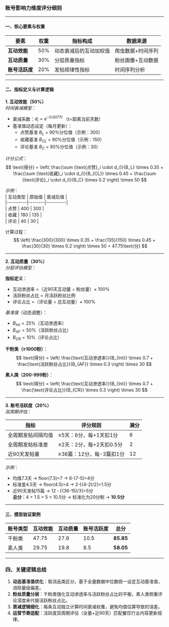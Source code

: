 ### 账号影响力维度评分细则

---

#### **一、核心要素与权重**  
| 要素          | 权重 | 指标构成 | 数据来源 |  
|---------------|------|----------|----------|  
| **互动效能**  | 50%  | 动态衰减后的互动加权值 | 爬虫数据+时间序列 |  
| **互动质量**  | 30%  | 分层质量指标 | 粉丝画像+互动数据 |  
| **账号活跃度**    | 20%  | 发帖规律性指标 | 时间序列分析 |  

---

#### **二、指标定义与计算逻辑**  

**1. 互动效能（50%）**  
*时间衰减模型*：  
- 衰减系数：$d_i = e^{-0.0077t}$ （t=距离当前天数）  
- 基准值动态设定（每月更新）：  
  - 点赞基准 $B_L$ = 90%分位值（示例：300）  
  - 收藏基准 $B_{CL}$ = 90%分位值（示例：150）  
  - 评论基准 $B_C$ = 90%分位值（示例：30）  

*计分公式*：  
$$
\text{得分} = \left( \frac{\sum (\text{点赞}_i \cdot d_i)}{B_L} \times 0.35 + \frac{\sum (\text{收藏}_i \cdot d_i)}{B_{CL}} \times 0.45 + \frac{\sum (\text{评论}_i \cdot d_i)}{B_C} \times 0.2 \right) \times 50
$$

*示例*：  
| 互动类型 | 原始值 | 衰减后值 |  
|----------|--------|----------|  
| 点赞     | 400    | 300      |  
| 收藏     | 180    | 135      |  
| 评论     | 40     | 30       |  

计算过程：  
$$
\left( \frac{300}{300} \times 0.35 + \frac{135}{150} \times 0.45 + \frac{30}{30} \times 0.2 \right) \times 50 = 47.75\text{分}
$$

---

**2. 互动质量（30%）**  
*分层评估模型*：  

**指标定义**：  
- 互动渗透率 =（近90天互动量 ÷ 粉丝量）× 100%  
- 活跃粉丝占比 = 月活跃粉丝比例  
- 评论占比 =（评论量 ÷ 总互动量）× 100%  

*基准值*（动态调整）：  
- $B_{Int}=25\%$（互动渗透率）  
- $B_{AF}=50\%$（活跃粉丝占比）  
- $B_{CR}=10\%$（评论占比）  

**千粉类（≥1000粉）**：  
$$
\text{得分} = \left( \frac{\text{互动渗透率}}{B_{Int}} \times 0.7 + \frac{\text{活跃粉丝占比}}{B_{AF}} \times 0.3 \right) \times 30
$$

**素人类（200-999粉）**：  
$$
\text{得分} = \left( \frac{\text{互动渗透率}}{B_{Int}} \times 0.7 + \frac{\text{评论占比}}{B_{CR}} \times 0.3 \right) \times 30
$$

---

**3. 账号活跃度（20%）**  
*双周期评估*：  

| 指标               | 评分规则                    | 满分 |  
|--------------------|-----------------------------|------|  
| 全周期发帖间隔均值 | ≤5天：6分，每+1天扣1分      | 6    |  
| 全周期发帖标准差   | ≤2天：2分，每+2天扣0.5分    | 2    |  
| 近90天发帖量       | ≥36篇：12分，每-3篇扣1分    | 12   |  

*示例*：  
- 均值7.3天 → floor(7.3)=7 → 6-(7-5)=4分  
- 标准差4.5天 → floor(4.5)=4 → 2-⌈(4-2)/2⌉=1.5分  
- 近90天发帖15篇 → 12 - ⌈(36-15)/3⌉=5分  
**总分**：4 + 1.5 + 5 = 10.5分 → 标准化为20分制 → **10.5分**

---

#### **三、模型验证案例**  
| 账号类型 | 互动效能 | 互动质量 | 账号活跃度 | 总分    |  
|----------|----------|----------|--------|---------|  
| 千粉类   | 47.75    | 27.6     | 10.5   | **85.85** |  
| 素人类   | 29.75    | 19.8     | 8.5    | **58.05** |  

---

### **四、关键逻辑总结**  
1. **动态基准值优化**：取消品类区分，基于全量数据中位数统一设定互动基准值，消除量级偏差。  
2. **粉丝质量分层**：千粉类强化互动渗透率与活跃粉丝占比的平衡，素人类侧重评论深度来代替活跃粉丝占比。  
3. **衰减逻辑细化**：每条互动独立计算时间衰减权重，避免均值估算导致的误差。  
4. **运营节奏适配**：活跃度双周期评估（全量+近90天）匹配餐饮行业内容更新规律。


